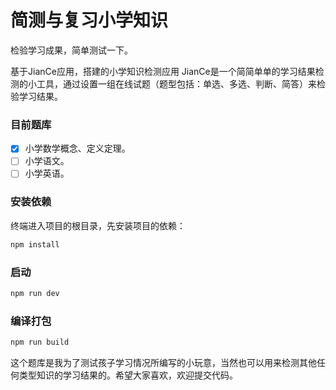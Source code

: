 # 简测与复习小学知识

检验学习成果，简单测试一下。

基于JianCe应用，搭建的小学知识检测应用
JianCe是一个简简单单的学习结果检测的小工具，通过设置一组在线试题（题型包括：单选、多选、判断、简答）来检验学习结果。


### 目前题库

- [x] 小学数学概念、定义定理。
- [ ] 小学语文。
- [ ] 小学英语。

### 安装依赖

终端进入项目的根目录，先安装项目的依赖：

```sh
npm install
```

### 启动

```sh
npm run dev
```

### 编译打包

```sh
npm run build
```
这个题库是我为了测试孩子学习情况所编写的小玩意，当然也可以用来检测其他任何类型知识的学习结果的。希望大家喜欢，欢迎提交代码。